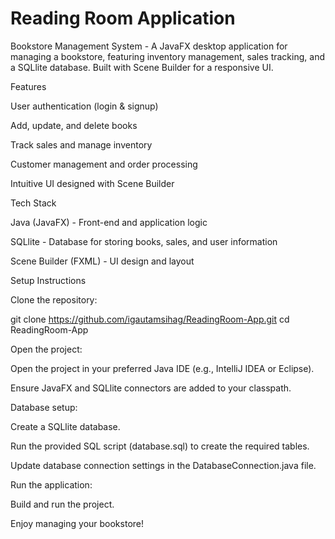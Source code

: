 # Reading Room Application
Bookstore Management System - A JavaFX desktop application for managing a bookstore, featuring inventory management, sales tracking, and a SQLlite database. Built with Scene Builder for a responsive UI.

Features

User authentication (login & signup)

Add, update, and delete books

Track sales and manage inventory

Customer management and order processing

Intuitive UI designed with Scene Builder

Tech Stack

Java (JavaFX) - Front-end and application logic

SQLlite - Database for storing books, sales, and user information

Scene Builder (FXML) - UI design and layout

Setup Instructions

Clone the repository:

git clone https://github.com/igautamsihag/ReadingRoom-App.git cd ReadingRoom-App

Open the project:

Open the project in your preferred Java IDE (e.g., IntelliJ IDEA or Eclipse).

Ensure JavaFX and SQLlite connectors are added to your classpath.

Database setup:

Create a SQLlite database.

Run the provided SQL script (database.sql) to create the required tables.

Update database connection settings in the DatabaseConnection.java file.

Run the application:

Build and run the project.

Enjoy managing your bookstore!
